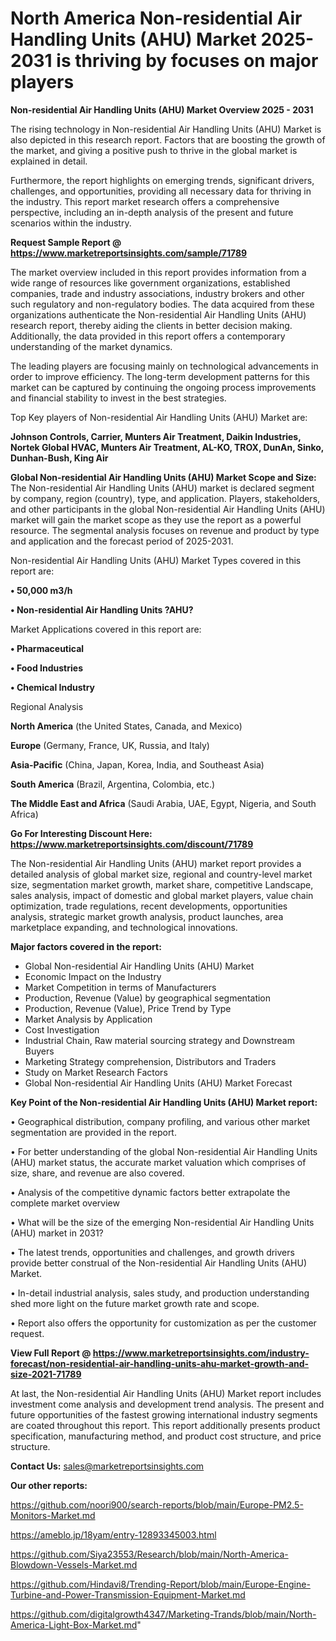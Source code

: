 # North America Non-residential Air Handling Units (AHU) Market 2025-2031 is thriving by focuses on major players

<Strong> Non-residential Air Handling Units (AHU) Market Overview 2025 - 2031</strong>

The rising technology in Non-residential Air Handling Units (AHU) Market is also depicted in this research report. Factors that are boosting the growth of the market, and giving a positive push to thrive in the global market is explained in detail.

Furthermore, the report highlights on emerging trends, significant drivers, challenges, and opportunities, providing all necessary data for thriving in the industry. This report market research offers a comprehensive perspective, including an in-depth analysis of the present and future scenarios within the industry.

<strong>Request Sample Report @ <a href=https://www.marketreportsinsights.com/sample/71789>https://www.marketreportsinsights.com/sample/71789</a></strong>

The market overview included in this report provides information from a wide range of resources like government organizations, established companies, trade and industry associations, industry brokers and other such regulatory and non-regulatory bodies. The data acquired from these organizations authenticate the Non-residential Air Handling Units (AHU) research report, thereby aiding the clients in better decision making. Additionally, the data provided in this report offers a contemporary understanding of the market dynamics.

The leading players are focusing mainly on technological advancements in order to improve efficiency. The long-term development patterns for this market can be captured by continuing the ongoing process improvements and financial stability to invest in the best strategies.

Top Key players of Non-residential Air Handling Units (AHU) Market are:

<strong>Johnson Controls, Carrier, Munters Air Treatment, Daikin Industries, Nortek Global HVAC, Munters Air Treatment, AL-KO, TROX, DunAn, Sinko, Dunhan-Bush, King Air</strong>

<strong><b>Global Non-residential Air Handling Units (AHU) Market Scope and Size:</b></strong>
The Non-residential Air Handling Units (AHU) market is declared segment by company, region (country), type, and application. Players, stakeholders, and other participants in the global Non-residential Air Handling Units (AHU) market will gain the market scope as they use the report as a powerful resource. The segmental analysis focuses on revenue and product by type and application and the forecast period of 2025-2031.

Non-residential Air Handling Units (AHU) Market Types covered in this report are:

<strong>• 50,000 m3/h

• Non-residential Air Handling Units ?AHU?</strong>

Market Applications covered in this report are:

<strong>• Pharmaceutical

• Food Industries

• Chemical Industry</strong> 

Regional Analysis

<strong>North America</strong> (the United States, Canada, and Mexico)

<strong>Europe</strong> (Germany, France, UK, Russia, and Italy)

<strong>Asia-Pacific</strong> (China, Japan, Korea, India, and Southeast Asia)

<strong>South America</strong> (Brazil, Argentina, Colombia, etc.)

<strong>The Middle East and Africa</strong> (Saudi Arabia, UAE, Egypt, Nigeria, and South Africa)

<strong>Go For Interesting Discount Here: <a href=https://www.marketreportsinsights.com/discount/71789>https://www.marketreportsinsights.com/discount/71789</a></strong>

The Non-residential Air Handling Units (AHU) market report provides a detailed analysis of global market size, regional and country-level market size, segmentation market growth, market share, competitive Landscape, sales analysis, impact of domestic and global market players, value chain optimization, trade regulations, recent developments, opportunities analysis, strategic market growth analysis, product launches, area marketplace expanding, and technological innovations.

<strong><b>Major factors covered in the report:</b></strong>
<ul>
  <li>Global Non-residential Air Handling Units (AHU) Market </li>
  <li>Economic Impact on the Industry</li>
  <li>Market Competition in terms of Manufacturers</li>
  <li>Production, Revenue (Value) by geographical segmentation</li>
  <li>Production, Revenue (Value), Price Trend by Type</li>
  <li>Market Analysis by Application</li>
  <li>Cost Investigation</li>
  <li>Industrial Chain, Raw material sourcing strategy and Downstream Buyers</li>
  <li>Marketing Strategy comprehension, Distributors and Traders</li>
  <li>Study on Market Research Factors</li>
  <li>Global Non-residential Air Handling Units (AHU) Market Forecast</li>
</ul>

<strong><b>Key Point of the Non-residential Air Handling Units (AHU) Market report:</b></strong>

• Geographical distribution, company profiling, and various other market segmentation are provided in the report.

• For better understanding of the global Non-residential Air Handling Units (AHU) market status, the accurate market valuation which comprises of size, share, and revenue are also covered.

• Analysis of the competitive dynamic factors better extrapolate the complete market overview

• What will be the size of the emerging Non-residential Air Handling Units (AHU) market in 2031?

• The latest trends, opportunities and challenges, and growth drivers provide better construal of the Non-residential Air Handling Units (AHU) Market.

• In-detail industrial analysis, sales study, and production understanding shed more light on the future market growth rate and scope.

• Report also offers the opportunity for customization as per the customer request.

<strong><b>View Full Report @ <a href=https://www.marketreportsinsights.com/industry-forecast/non-residential-air-handling-units-ahu-market-growth-and-size-2021-71789>https://www.marketreportsinsights.com/industry-forecast/non-residential-air-handling-units-ahu-market-growth-and-size-2021-71789</a></b></strong>


At last, the Non-residential Air Handling Units (AHU) Market report includes investment come analysis and development trend analysis. The present and future opportunities of the fastest growing international industry segments are coated throughout this report. This report additionally presents product specification, manufacturing method, and product cost structure, and price structure.

<strong>Contact Us:</strong>
sales@marketreportsinsights.com

<strong>Our other reports:</strong>

<a href=https://github.com/noori900/search-reports/blob/main/Europe-PM2.5-Monitors-Market.md>https://github.com/noori900/search-reports/blob/main/Europe-PM2.5-Monitors-Market.md</a>

<a href=https://ameblo.jp/18yam/entry-12893345003.html>https://ameblo.jp/18yam/entry-12893345003.html</a>

<a href=https://github.com/Siya23553/Research/blob/main/North-America-Blowdown-Vessels-Market.md>https://github.com/Siya23553/Research/blob/main/North-America-Blowdown-Vessels-Market.md</a>

<a href=https://github.com/Hindavi8/Trending-Report/blob/main/Europe-Engine-Turbine-and-Power-Transmission-Equipment-Market.md>https://github.com/Hindavi8/Trending-Report/blob/main/Europe-Engine-Turbine-and-Power-Transmission-Equipment-Market.md</a>

<a href=https://github.com/digitalgrowth4347/Marketing-Trands/blob/main/North-America-Light-Box-Market.md>https://github.com/digitalgrowth4347/Marketing-Trands/blob/main/North-America-Light-Box-Market.md</a>"
